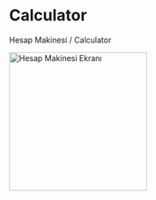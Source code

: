 # Calculator
Hesap Makinesi / Calculator



<img width="250" alt="Hesap Makinesi Ekranı" src="https://user-images.githubusercontent.com/46358535/111782409-0abf1b80-88ca-11eb-9c1e-acf9cf44aaa1.jpg">
